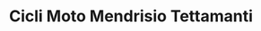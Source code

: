 ---
title: "Cicli Moto Mendrisio Tettamanti"
url: /mendrisio/cicli-moto-mendrisio-tettamanti/
shop: Motorrad
---